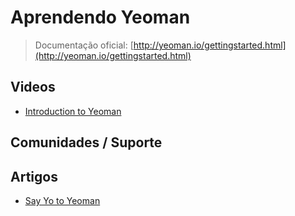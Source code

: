 # Aprendendo Yeoman

> Documentação oficial: [http://yeoman.io/gettingstarted.html](http://yeoman.io/gettingstarted.html)

## Videos
* [Introduction to Yeoman](https://www.youtube.com/watch?v=vFacaBinGZ0)

## Comunidades / Suporte

## Artigos
* [Say Yo to Yeoman](http://code.tutsplus.com/tutorials/say-yo-to-yeoman--net-27167)
